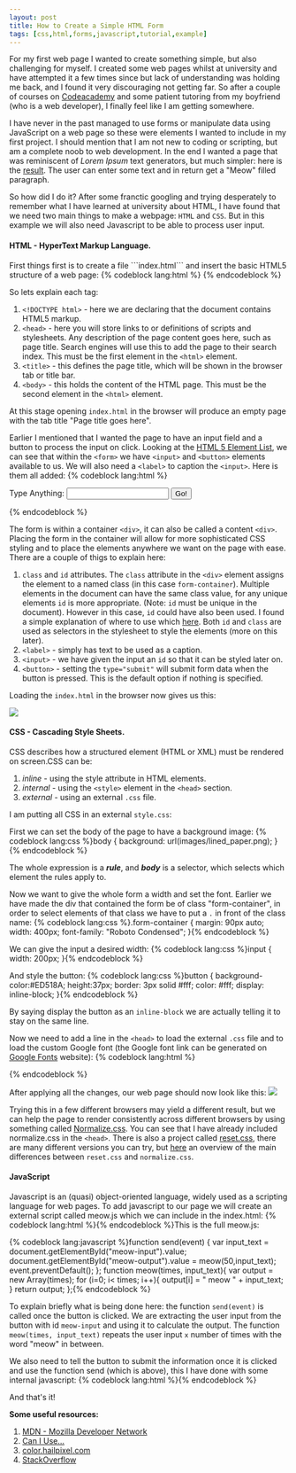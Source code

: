 ```yaml
---
layout: post
title: How to Create a Simple HTML Form 
tags: [css,html,forms,javascript,tutorial,example]
---
```



For my first web page I wanted to create something simple, but also challenging for myself. I created some web pages whilst at university and have attempted it a few times since but lack of understanding was holding me back, and I found it very discouraging not getting far. So after a couple of courses on [Codeacademy](http://www.codecademy.com/) and some patient tutoring from my boyfriend (who is a web developer), I finally feel like I am getting somewhere.

I have never in the past managed to use forms or manipulate data using JavaScript on a web page so these were elements I wanted to include in my first project. I should mention that I am not new to coding or scripting, but am a complete noob to web development. In the end I wanted a page that was reminiscent of *Lorem Ipsum* text generators, but much simpler: here is the [result](http://www.lilianakastilio.co.uk/meow/meow.html). The user can enter some text and in return get a "Meow" filled paragraph.

So how did I do it?
After some franctic googling and trying desperately to remember what I have learned at university about HTML, I have found that we need two main things to make a webpage: ```HTML``` and ```CSS```. But in this example we will also need Javascript to be able to process user input.

<h4>HTML - HyperText Markup Language.</h4>
First things first is to create a file ```index.html``` and insert the basic HTML5 structure of a web page:
{% codeblock lang:html %}<!DOCTYPE html>
<html>
    <head>
        <title>Page title goes here</title>
    </head>
    <body>
    </body>
</html>{% endcodeblock %}

So lets explain each tag:

1. ```<!DOCTYPE html>``` - here we are declaring that the document contains HTML5 markup.
2. ```<head>``` - here you will store links to or definitions of scripts and stylesheets. Any description of the page content goes here, such as page title. Search engines will use this to add the page to their search index. This must be the first element in the ```<html>``` element.
3. ```<title>``` - this defines the page title, which will be shown in the browser tab or title bar.
4. ```<body>``` - this holds the content of the HTML page. This must be the second element in the ```<html>``` element.

At this stage opening ```index.html``` in the browser will produce an empty page with the tab title "Page title goes here".


Earlier I mentioned that I wanted the page to have an input field and a button to process the input on click. Looking at the [HTML 5 Element List](https://developer.mozilla.org/en-US/docs/Web/Guide/HTML/HTML5/HTML5_element_list), we can see that within the ```<form>``` we have ```<input>``` and ```<button>``` elements available to us. We will also need a ```<label>``` to caption the ```<input>```. Here is them all added:
{% codeblock lang:html %}<!DOCTYPE html>
<html>
    <head>
        <title>Meow</title>
    </head>
    <body>
    <div class="form-container">
        <form id="meow-form">
            <label>Type Anything:</label>
            <input id="meow-input" name="field" maxlength="255" type="text" autocomplete="off">
            <button type="submit">Go!</button>
            </form>
        </div>
    </body>
</html>{% endcodeblock %}

The form is within a container ```<div>```, it can also be called a content ```<div>```. Placing the form in the container will allow for more sophisticated CSS styling and to place the elements anywhere we want on the page with ease. There are a couple of thigs to explain here:

1. ```class``` and ```id``` attributes. The ```class``` attribute in the ```<div>``` element assigns the element to a named class (in this case ``form-container``). Multiple elements in the document can have the same class value, for any unique elements ```id``` is more appropriate. (Note: ```id``` must be unique in the document). However in this case, ```id``` could have also been used. I found a simple explanation of where to use which [here](http://www.impressivewebs.com/difference-class-id-css/). Both ```id``` and ```class``` are used as selectors in the stylesheet to style the elements (more on this later).
2. ```<label>``` - simply has text to be used as a caption.
3. ```<input>``` - we have given the input an ```id``` so that it can be styled later on.
 4. ```<button>``` - setting the ```type="submit"``` will submit form data when the button is pressed. This is the default option if nothing is specified.

Loading the ```index.html``` in the browser now gives us this:

![](http://i.imgur.com/ExVY6i4.png)


<h4>CSS - Cascading Style Sheets.</h4>

CSS describes how a structured element (HTML or XML) must be rendered on screen.CSS can be:

1.	 *inline* - using the style attribute in HTML elements.
2.	 *internal* - using the ```<style>``` element in the ```<head>``` section.
3.  *external* - using an external ```.css``` file.

I am putting all CSS in an external ```style.css```:

First we can set the body of the page to have a background image:
{% codeblock lang:css %}body {
    background: url(images/lined_paper.png);
}{% endcodeblock %}

The whole expression is a ***rule***, and ***body*** is a selector, which selects which element the rules apply to.

Now we want to give the whole form a width and set the font. Earlier we have made the div that contained the form be of class "form-container", in order to select elements of that class we have to put a ```.``` in front of the class name:
{% codeblock lang:css %}.form-container {
    margin: 90px auto;
    width: 400px;
    font-family: "Roboto Condensed";
}{% endcodeblock %}

We can give the input a desired width:
{% codeblock lang:css %}input {
    width: 200px;
}{% endcodeblock %}

And style the button:
{% codeblock lang:css %}button {
	background-color:#ED518A;
	height:37px;
	border: 3px solid #fff;
	color: #fff;
	display: inline-block;
}{% endcodeblock %}

By saying display the button as an ```inline-block``` we are actually telling it to stay on the same line.

Now we need to add a line in the ```<head>```  to load the external ``.css`` file and to load the custom Google font (the Google font link can be generated on [Google Fonts](http://www.google.com/fonts) website):
{% codeblock lang:html %}<head>
    <title>Meow</title>
    <link href="normalize.css" rel="stylesheet">
    <link rel="stylesheet" href="style.css">
    <link href='http://fonts.googleapis.com/css?family=Roboto+Condensed:700,400' rel='stylesheet' type='text/css'>
</head>{% endcodeblock %}

After applying all the changes, our web page should now look like this:
![](http://i.imgur.com/vOhv3Li.png)

Trying this in a few different browsers may yield a different result, but we can help the page to render consistently across different browsers by using something called [Normalize.css](http://necolas.github.io/normalize.css/). You can see that I have already included normalize.css in the ```<head>```. There is also a project called [reset.css](http://www.cssreset.com/), there are many different versions you can try, but [here](http://stackoverflow.com/a/8357635) an overview of the main differences between ```reset.css``` and ```normalize.css```.
<h4>JavaScript</h4>
Javascript is an (quasi) object-oriented language, widely used as a scripting language for web pages. To add javascript to our page we will create an external script called meow.js which we can include in the index.html:
{% codeblock lang:html %}<script type="text/javascript" src="meow.js"></script>{% endcodeblock %}This is the full meow.js:	

{% codeblock lang:javascript %}function send(event) {
    var input_text = document.getElementById("meow-input").value;
    document.getElementById("meow-output").value = meow(50,input_text);
    event.preventDefault();
};
function meow(times, input_text){
    var output = new Array(times);
    for (i=0; i< times; i++){
        output[i] = " meow " + input_text;
    }
    return output;
};{% endcodeblock %}

To explain briefly what is being done here: the function ```send(event)``` is called once the button is clicked. We are extracting the user input from the button with id ```meow-input``` and using it to calculate the output. The function ```meow(times, input_text)``` repeats the user input ```x``` number of times with the word "meow" in between.     

We also need to tell the button to submit the information once it is clicked and use the function send (which is above), this I have done with some internal javascript:
{% codeblock lang:html %}<script type="text/javascript">
	var form = document.getElementById("meow-form");
	form.addEventListener('submit', send, true);
</script>{% endcodeblock %}

And that's it!


        

**Some useful resources:**

  1. [MDN - Mozilla Developer Network](https://developer.mozilla.org/en-US/)
  2. [Can I Use...](http://caniuse.com/)
  3. [color.hailpixel.com](http://color.hailpixel.com/)
  4. [StackOverflow](http://stackoverflow.com/)
